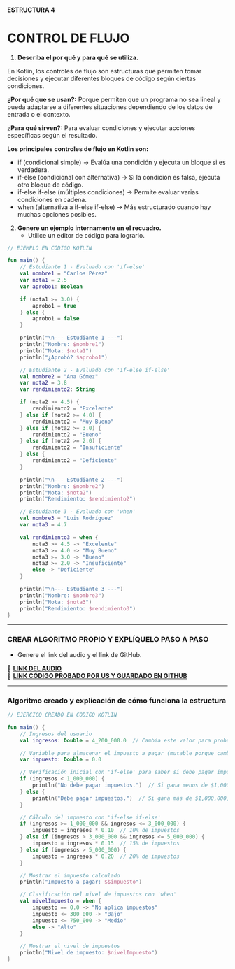 #### ESTRUCTURA 4  
# CONTROL DE FLUJO

1. **Describa el por qué y para qué se utiliza.**

En Kotlin, los controles de flujo son estructuras que permiten tomar decisiones y ejecutar diferentes bloques de código según ciertas condiciones.

**¿Por qué que se usan?:**
Porque permiten que un programa no sea lineal y pueda adaptarse a diferentes situaciones dependiendo de los datos de entrada o el contexto.

**¿Para qué sirven?:**
Para evaluar condiciones y ejecutar acciones específicas según el resultado. 

**Los principales controles de flujo en Kotlin son:**
- if (condicional simple) → Evalúa una condición y ejecuta un bloque si es verdadera.
- if-else (condicional con alternativa) → Si la condición es falsa, ejecuta otro bloque de código.
- if-else if-else (múltiples condiciones) → Permite evaluar varias condiciones en cadena.
- when (alternativa a if-else if-else) → Más estructurado cuando hay muchas opciones posibles.



2. **Genere un ejemplo internamente en el recuadro.**  
   - Utilice un editor de código para lograrlo.  

```kotlin
// EJEMPLO EN CÓDIGO KOTLIN

fun main() {
    // Estudiante 1 - Evaluado con 'if-else'
    val nombre1 = "Carlos Pérez"
    var nota1 = 2.5
    var aprobo1: Boolean

    if (nota1 >= 3.0) {
        aprobo1 = true
    } else {
        aprobo1 = false
    }

    println("\n--- Estudiante 1 ---")
    println("Nombre: $nombre1")
    println("Nota: $nota1")
    println("¿Aprobó? $aprobo1")

    // Estudiante 2 - Evaluado con 'if-else if-else'
    val nombre2 = "Ana Gómez"
    var nota2 = 3.8
    var rendimiento2: String

    if (nota2 >= 4.5) {
        rendimiento2 = "Excelente"
    } else if (nota2 >= 4.0) {
        rendimiento2 = "Muy Bueno"
    } else if (nota2 >= 3.0) {
        rendimiento2 = "Bueno"
    } else if (nota2 >= 2.0) {
        rendimiento2 = "Insuficiente"
    } else {
        rendimiento2 = "Deficiente"
    }

    println("\n--- Estudiante 2 ---")
    println("Nombre: $nombre2")
    println("Nota: $nota2")
    println("Rendimiento: $rendimiento2")

    // Estudiante 3 - Evaluado con 'when'
    val nombre3 = "Luis Rodríguez"
    var nota3 = 4.7

    val rendimiento3 = when {
        nota3 >= 4.5 -> "Excelente"
        nota3 >= 4.0 -> "Muy Bueno"
        nota3 >= 3.0 -> "Bueno"
        nota3 >= 2.0 -> "Insuficiente"
        else -> "Deficiente"
    }

    println("\n--- Estudiante 3 ---")
    println("Nombre: $nombre3")
    println("Nota: $nota3")
    println("Rendimiento: $rendimiento3")
}


```

---

### CREAR ALGORITMO PROPIO Y EXPLÍQUELO PASO A PASO  
- Genere el link del audio y el link de GitHub.  

🔗 **[LINK DEL AUDIO](https://github.com/Beltran18/Kotlin/blob/beb2dc12fb0ebcc7ef5fa44f7ba7ed77a11bd0b3/tarjeta1/audio-tarjeta1.ogg)**  
🔗 **[LINK CÓDIGO PROBADO POR US Y GUARDADO EN GITHUB](https://github.com/Beltran18/Kotlin/blob/d0954c207715a25076b790a3bdaa720c2c26c71c/tarjeta4/img-tarjeta4.PNG)**  

---

### Algoritmo creado y explicación de cómo funciona la estructura  

```kotlin
// EJERCICO CREADO EN CÓDIGO KOTLIN

fun main() {
    // Ingresos del usuario
    val ingresos: Double = 4_200_000.0  // Cambia este valor para probar diferentes casos

    // Variable para almacenar el impuesto a pagar (mutable porque cambiará según la condición)
    var impuesto: Double = 0.0  

    // Verificación inicial con 'if-else' para saber si debe pagar impuestos
    if (ingresos < 1_000_000) {
        println("No debe pagar impuestos.")  // Si gana menos de $1,000,000, no paga nada
    } else {
        println("Debe pagar impuestos.")  // Si gana más de $1,000,000, aplicamos las tasas correspondientes
    }

    // Cálculo del impuesto con 'if-else if-else'
    if (ingresos >= 1_000_000 && ingresos <= 3_000_000) {
        impuesto = ingresos * 0.10  // 10% de impuestos
    } else if (ingresos > 3_000_000 && ingresos <= 5_000_000) {
        impuesto = ingresos * 0.15  // 15% de impuestos
    } else if (ingresos > 5_000_000) {
        impuesto = ingresos * 0.20  // 20% de impuestos
    }

    // Mostrar el impuesto calculado
    println("Impuesto a pagar: $$impuesto")

    // Clasificación del nivel de impuestos con 'when'
    val nivelImpuesto = when {
        impuesto == 0.0 -> "No aplica impuestos"
        impuesto <= 300_000 -> "Bajo"
        impuesto <= 750_000 -> "Medio"
        else -> "Alto"
    }

    // Mostrar el nivel de impuestos
    println("Nivel de impuesto: $nivelImpuesto")
}


```

